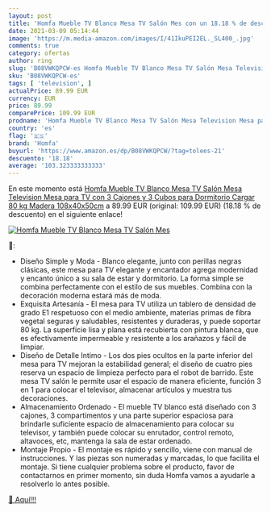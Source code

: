 ```yaml
---
layout: post
title: 'Homfa Mueble TV Blanco Mesa TV Salón Mes con un 18.18 % de descuento'
date: 2021-03-09 05:14:44
image: 'https://m.media-amazon.com/images/I/41IkuPEI2EL._SL400_.jpg'
comments: true
category: ofertas
author: ring
slug: 'B08VWKQPCW-es Homfa Mueble TV Blanco Mesa TV Salón Mesa Television Mesa...'
sku: 'B08VWKQPCW-es'
tags: [ 'television', ]
actualPrice: 89.99 EUR
currency: EUR
price: 89.99
comparePrice: 109.99 EUR
prodname: 'Homfa Mueble TV Blanco Mesa TV Salón Mesa Television Mesa para TV con 3 Cajones y 3 Cubos para Dormitorio Cargar 80 kg Madera 108x40x50cm'
country: 'es'
flag: '🇪🇸'
brand: 'Homfa'
buyurl: 'https://www.amazon.es/dp/B08VWKQPCW/?tag=tolees-21'
descuento: '18.18'
average: '103.323333333333'
---
```


En este momento está [Homfa Mueble TV Blanco Mesa TV Salón Mesa Television Mesa para TV con 3 Cajones y 3 Cubos para Dormitorio Cargar 80 kg Madera 108x40x50cm](https://www.amazon.es/dp/B08VWKQPCW/?tag=tolees-21) a 89.99 EUR (original: 109.99 EUR) (18.18 %  de descuento) en el siguiente enlace!

[![Homfa Mueble TV Blanco Mesa TV Salón Mes](https://m.media-amazon.com/images/I/41IkuPEI2EL._SL400_.jpg)](https://www.amazon.es/dp/B08VWKQPCW/?tag=tolees-21)

🔎:

- Diseño Simple y Moda - Blanco elegante, junto con perillas negras clásicas, este mesa para TV elegante y encantador agrega modernidad y encanto único a su sala de estar y dormitorio. La forma simple se combina perfectamente con el estilo de sus muebles. Combina con la decoración moderna estará más de moda.
- Exquisita Artesanía - El mesa para TV utiliza un tablero de densidad de grado E1 respetuoso con el medio ambiente, materias primas de fibra vegetal seguras y saludables, resistentes y duraderas, y puede soportar 80 kg. La superficie lisa y plana está recubierta con pintura blanca, que es efectivamente impermeable y resistente a los arañazos y fácil de limpiar.
- Diseño de Detalle Intimo - Los dos pies ocultos en la parte inferior del mesa para TV mejoran la estabilidad general; el diseño de cuatro pies reserva un espacio de limpieza perfecto para el robot de barrido. Este mesa TV salón le permite usar el espacio de manera eficiente, función 3 en 1 para colocar el televisor, almacenar artículos y muestra tus decoraciones.
- Almacenamiento Ordenado - El mueble TV blanco está diseñado con 3 cajones, 3 compartimentos y una parte superior espaciosa para brindarle suficiente espacio de almacenamiento para colocar su televisor, y también puede colocar su enrutador, control remoto, altavoces, etc, mantenga la sala de estar ordenado.
- Montaje Propio - El montaje es rápido y sencillo, viene con manual de instrucciones. Y las piezas son numeradas y marcadas, lo que facilita el montaje. Si tiene cualquier problema sobre el producto, favor de contactarnos en primer momento, sin duda Homfa vamos a ayudarle a resolverlo lo antes posible.

[🛒 Aquí!!!](https://www.amazon.es/dp/B08VWKQPCW/?tag=tolees-21)
